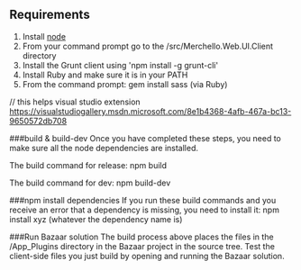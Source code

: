## Requirements

1. Install [node](http://nodejs.org/) 
2. From your command prompt go to the /src/Merchello.Web.UI.Client directory
3. Install the Grunt client using 'npm install -g grunt-cli'
4. Install Ruby and make sure it is in your PATH
5. From the command prompt: gem install sass (via Ruby)

// this helps
visual studio extension https://visualstudiogallery.msdn.microsoft.com/8e1b4368-4afb-467a-bc13-9650572db708

###build & build-dev
Once you have completed these steps, you need to make sure all the node dependencies are installed.

The build command for release:
npm build

The build command for dev:
npm build-dev

###npm install dependencies
If you run these build commands and you receive an error that a dependency is missing, you need to install it:
npm install xyz (whatever the dependency name is)

###Run Bazaar solution 
The build process above places the files in the /App_Plugins directory in the Bazaar project in the source tree. Test the client-side files you just build by opening and running the Bazaar solution. 